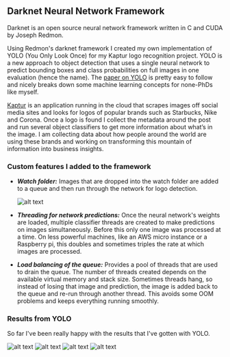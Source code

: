 Darknet Neural Network Framework
 ---
 Darknet is an open source neural network framework written in C and CUDA by Joseph Redmon.
 
Using Redmon's darknet framework I created my own implementation of YOLO (You Only Look Once) for my Kaptur logo recognition project. YOLO is a new approach to object detection that uses a single neural network to predict bounding boxes and class probabilities on full images in one evaluation (hence the name). The [paper on YOLO](https://arxiv.org/pdf/1506.02640.pdf) is pretty easy to follow and nicely breaks down some machine learning concepts for none-PhDs like myself. 

[Kaptur](https://kaptur.tech) is an application running in the cloud that scrapes images off social media sites and looks for logos of popular brands such as Starbucks, Nike and Corona. Once a logo is found I collect the metadata around the post and run several object classifiers to get more information about what’s in the image. I am collecting data about how people around the world are using these brands and working on transforming this mountain of information into business insights.

### Custom features I added to the framework
* **_Watch folder:_** Images that are dropped into the watch folder are added to a queue and then run through the network for logo detection. 

     ![alt text](https://preview.ibb.co/ciHfFQ/cmdLine.png)

* **_Threading for network predictions:_** Once the neural network's weights are loaded, multiple classifier threads are created to make predictions on images simultaneously. Before this only one image was processed at a time. On less powerful machines, like an AWS micro instance or a Raspberry pi, this doubles and sometimes triples the rate at which images are processed.  

* **_Load balancing of the queue:_** Provides a pool of threads that are used to drain the queue. The number of threads created depends on the available virtual memory and stack size. Sometimes threads hang, so instead of losing that image and prediction, the image is added back to the queue and re-run through another thread. This avoids some OOM problems and keeps everything running smoothly.

### Results from YOLO

So far I've been really happy with the results that I've gotten with YOLO. 
    
   ![alt text](https://preview.ibb.co/mYX0h5/20214229_1523254754385132_1723726012614705152_n_prediction.png)
   ![alt text](https://preview.ibb.co/crpVh5/20214007_1620378241366769_1436966993474355200_n_prediction.png)
   ![alt text](https://preview.ibb.co/d7k325/starbucks3_prediction.png)
   ![alt text](https://preview.ibb.co/hsgt25/20214298_1921053248159208_549290724764418048_n_prediction.png)

